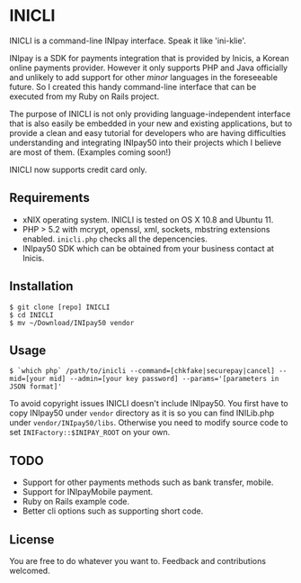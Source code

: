 # INICLI

INICLI is a command-line INIpay interface. Speak it like 'ini-klie'.

INIpay is a SDK for payments integration that is provided by Inicis, a Korean online payments provider. However it only supports PHP and Java officially and unlikely to add support for other *minor* languages in the foreseeable future. So I created this handy command-line interface that can be executed from my Ruby on Rails project.

The purpose of INICLI is not only providing language-independent interface that is also easily be embedded in your new and existing applications, but to provide a clean and easy tutorial for developers who are having difficulties understanding and integrating INIpay50 into their projects which I believe are most of them. (Examples coming soon!)

INICLI now supports credit card only.

## Requirements
- xNIX operating system. INICLI is tested on OS X 10.8 and Ubuntu 11.
- PHP > 5.2 with mcrypt, openssl, xml, sockets, mbstring extensions enabled. `inicli.php` checks all the depencencies.
- INIpay50 SDK which can be obtained from your business contact at Inicis.

## Installation

    $ git clone [repo] INICLI
    $ cd INICLI
    $ mv ~/Download/INIpay50 vendor


## Usage

    $ `which php` /path/to/inicli --command=[chkfake|securepay|cancel] --mid=[your mid] --admin=[your key password] --params='[parameters in JSON format]'
    
To avoid copyright issues INICLI doesn't include INIpay50. You first have to copy INIpay50 under `vendor` directory as it is so you can find INILib.php under `vendor/INIpay50/libs`. Otherwise you need to modify source code to set `INIFactory::$INIPAY_ROOT` on your own.

## TODO
- Support for other payments methods such as bank transfer, mobile.
- Support for INIpayMobile payment.
- Ruby on Rails example code.
- Better cli options such as supporting short code.

## License
You are free to do whatever you want to. Feedback and contributions welcomed.
